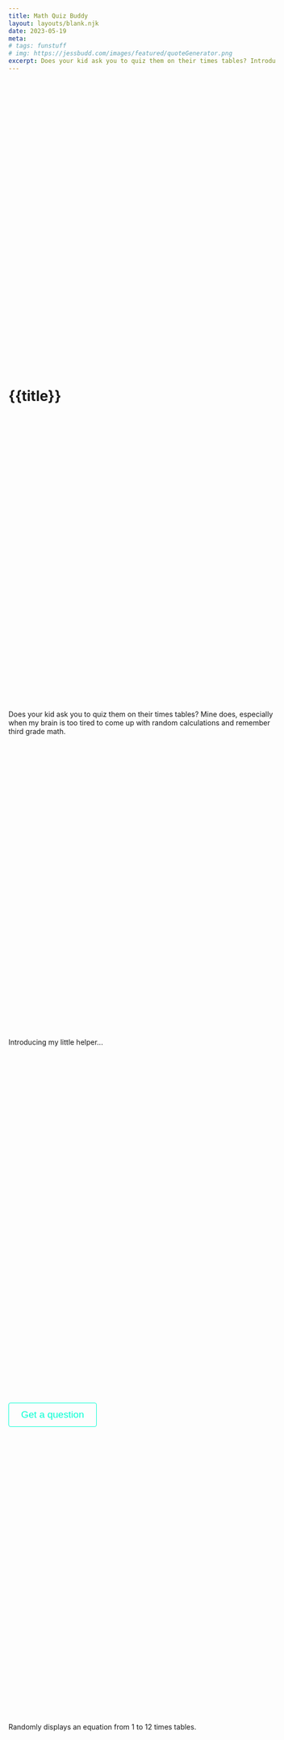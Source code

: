 ```yaml
---
title: Math Quiz Buddy
layout: layouts/blank.njk
date: 2023-05-19
meta:
# tags: funstuff
# img: https://jessbudd.com/images/featured/quoteGenerator.png
excerpt: Does your kid ask you to quiz them on their times tables? Introducing my little helper...
---
```


<h1>{{title}}</h1>

Does your kid ask you to quiz them on their times tables? Mine does, especially when my brain is too tired to come up with random calculations and remember third grade math.

Introducing my little helper...

<section class="generator">

  <div id="quiz" class="generated"><span style="opacity: 0;" aria-hidden="true">HoldingSpace</span></div>

<button class="btn" id="button">Get a question</button>

</section>

<section class="info">
Randomly displays an equation from 1 to 12 times tables.
</section>

<style>
body {
  min-height: 100vh;
  display: grid;
}
.container {
  margin: 5% auto 0;
  text-align: center;
}
.generated {
    font-size: 5rem;
}
.answer {
  display: block;
  font-size: 3rem;
}
.btn {
    text-decoration: none;
    background-color: transparent;
    color: #00ffd2;
    border: #00ffd2 1px solid;
    font-size: 1.2rem;
    padding: 12px 24px;
    border-radius: 4px;
    cursor: pointer;
    margin-top: 10px;
}

</style>

<script>

const handleClick = (e) => {
quiz.innerHTML = multiply();
}
const button = document.getElementById('button');
button.addEventListener('click', handleClick);
const quiz = document.getElementById('quiz');

const multiply = () => {
  const number1 = Math.floor(Math.random() * 12) + 2;
  const number2 = Math.floor(Math.random() * 12) + 2;
  return `${number1} x ${number2} <span class="answer"> = ${number1*number2}</span>`
}

</script>
